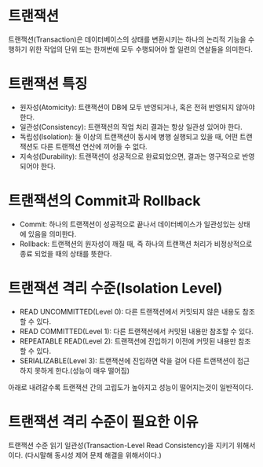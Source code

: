 # 트랜잭션
트랜잭션(Transaction)은 데이터베이스의 상태를 변환시키는 하나의 논리적 기능을 수행하기 위한 작업의 단위 또는 
한꺼번에 모두 수행되어야 할 일련의 연살들을 의미한다.

# 트랜잭션 특징
- 원자성(Atomicity): 트랜잭션이 DB에 모두 반영되거나, 혹은 전혀 반영되지 않아야 한다.
- 일관성(Consistency): 트랜잭션의 작업 처리 결과는 항상 일관성 있어야 한다.
- 독립성(Isolation): 둘 이상의 트랜잭션이 동시에 병행 실행되고 있을 때, 어떤 트랜잭션도 다른 트랜잭션 연산에 끼어들 수 없다.
- 지속성(Durability): 트랜잭션이 성공적으로 완료되었으면, 결과는 영구적으로 반영되어야 한다.

# 트랜잭션의 Commit과 Rollback
 - Commit: 하나의 트랜잭션이 성공적으로 끝나서 데이터베이스가 일관성있는 상태에 있음을 의미한다.
 - Rollback: 트랜잭션의 원자성이 깨질 때, 즉 하나의 트랜잭션 처리가 비정상적으로 종료 되었을 때의 상태를 뜻한다.

# 트랜잭션 격리 수준(Isolation Level)
 - READ UNCOMMITTED(Level 0): 다른 트랜잭션에서 커밋되지 않은 내용도 참조할 수 있다.
 - READ COMMITTED(Level 1): 다른 트랜잭션에서 커밋된 내용만 참조할 수 있다.
 - REPEATABLE READ(Level 2): 트랜잭션에 진입하기 이전에 커밋된 내용만 참조할 수 있다.
 - SERIALIZABLE(Level 3): 트랜잭션에 진입하면 락을 걸어 다른 트랜잭션이 접근하지 못하게 한다.(성능이 매우 떨어짐)

아래로 내려갈수록 트랜잭션 간의 고립도가 높아지고 성능이 떨어지는것이 일반적이다.

# 트랜잭션 격리 수준이 필요한 이유
트랜잭션 수준 읽기 일관성(Transaction-Level Read Consistency)을 지키기 위해서 이다. (다시말해 동시성 제어 문제 해결을 위해서이다.)
